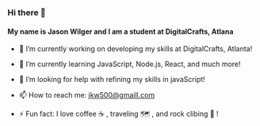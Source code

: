 ### Hi there 👋
#### My name is Jason Wilger and I am a student at DigitalCrafts, Atlana

- 🔭 I’m currently working on developing my skills at DigitalCrafts, Atlanta!

- 🌱 I’m currently learning JavaScript, Node.js, React, and much more!

- 🤔 I’m looking for help with refining my skills in javaScript!

- 📫 How to reach me: jkw500@gmaill.com

- ⚡ Fun fact: I love coffee ☕ , traveling 🗺️ , and rock clibing 🧗 !

